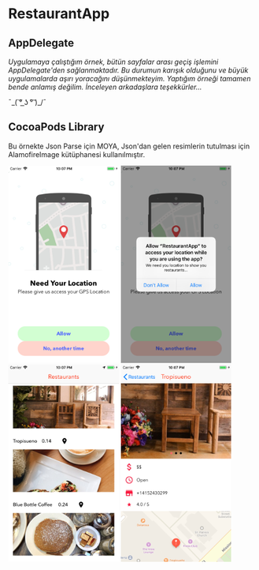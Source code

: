 # RestaurantApp

## AppDelegate

<i>Uygulamaya çalıştığım örnek, bütün sayfalar arası geçiş işlemini AppDelegate'den sağlanmaktadır. 
Bu durumun karışık olduğunu ve büyük uygulamalarda aşırı yoracağını düşünmekteyim. 
Yaptığım örneği tamamen bende anlamış değilim. İnceleyen arkadaşlara teşekkürler... </i>

¯\_( ͠° ͟ʖ °͠ )_/¯

## CocoaPods Library
Bu örnekte Json Parse için MOYA, Json'dan gelen resimlerin tutulması için AlamofireImage kütüphanesi kullanılmıştır.

<img src="https://github.com/Bucerella/RestaurantApp/blob/master/RestaurantApp/Assets.xcassets/ss1.imageset/ss1.png" height="400">
<img src="https://github.com/Bucerella/RestaurantApp/blob/master/RestaurantApp/Assets.xcassets/ss2.imageset/ss2.png" height="400">
<img src="https://github.com/Bucerella/RestaurantApp/blob/master/RestaurantApp/Assets.xcassets/ss3.imageset/ss3.png" height="400">
<img src="https://github.com/Bucerella/RestaurantApp/blob/master/RestaurantApp/Assets.xcassets/ss4.imageset/ss4.png" height="400">
